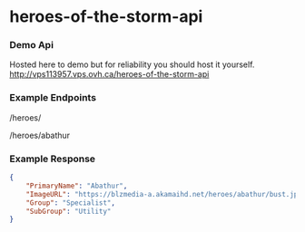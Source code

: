# heroes-of-the-storm-api

### Demo Api
Hosted here to demo but for reliability you should host it yourself.
http://vps113957.vps.ovh.ca/heroes-of-the-storm-api

### Example Endpoints
/heroes/

/heroes/abathur


### Example Response
```json
{
    "PrimaryName": "Abathur",
    "ImageURL": "https://blzmedia-a.akamaihd.net/heroes/abathur/bust.jpg",
    "Group": "Specialist",
    "SubGroup": "Utility"
}
```
